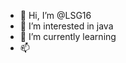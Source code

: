 - 👋 Hi, I’m @LSG16
- 👀 I’m interested in java
- 🌱 I’m currently learning 
- 📫 
    
<!---
LSG16/LSG16 is a ✨ special ✨ repository because its `README.md` (this file) appears on your GitHub profile.
You can click the Preview link to take a look at your changes.
--->
